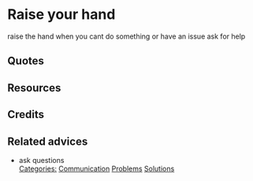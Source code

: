 # Raise your hand

raise the hand when you cant do something or have an issue
ask for help

## Quotes

## Resources


## Credits


## Related advices
- ask questions
<br/>[Categories:](../Categories/index.md) [Communication](../Categories/Communication.md) [Problems](../Categories/Problems.md) [Solutions](../Categories/Solutions.md)